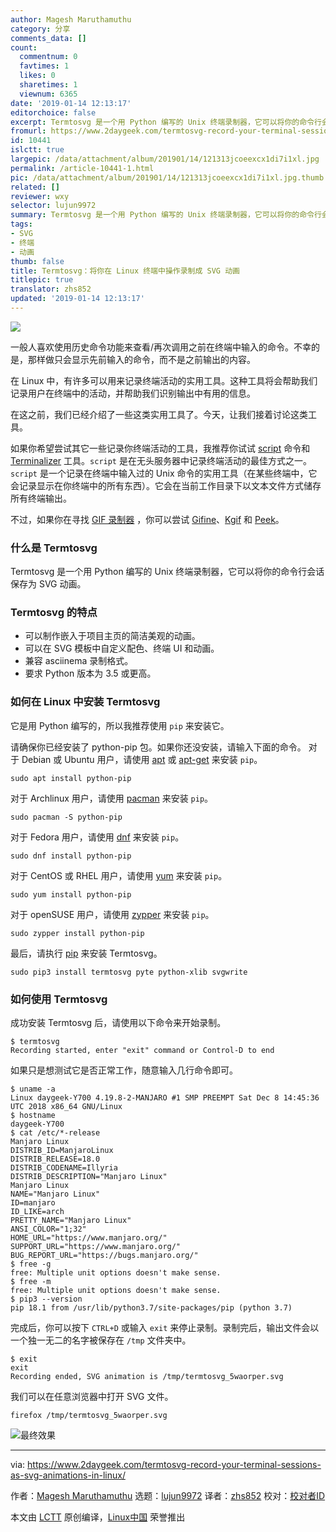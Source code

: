 ```yaml
---
author: Magesh Maruthamuthu
category: 分享
comments_data: []
count:
  commentnum: 0
  favtimes: 1
  likes: 0
  sharetimes: 1
  viewnum: 6365
date: '2019-01-14 12:13:17'
editorchoice: false
excerpt: Termtosvg 是一个用 Python 编写的 Unix 终端录制器，它可以将你的命令行会话保存为 SVG 动画。
fromurl: https://www.2daygeek.com/termtosvg-record-your-terminal-sessions-as-svg-animations-in-linux/
id: 10441
islctt: true
largepic: /data/attachment/album/201901/14/121313jcoeexcx1di7i1xl.jpg
permalink: /article-10441-1.html
pic: /data/attachment/album/201901/14/121313jcoeexcx1di7i1xl.jpg.thumb.jpg
related: []
reviewer: wxy
selector: lujun9972
summary: Termtosvg 是一个用 Python 编写的 Unix 终端录制器，它可以将你的命令行会话保存为 SVG 动画。
tags:
- SVG
- 终端
- 动画
thumb: false
title: Termtosvg：将你在 Linux 终端中操作录制成 SVG 动画
titlepic: true
translator: zhs852
updated: '2019-01-14 12:13:17'
---
```


![](/data/attachment/album/201901/14/121313jcoeexcx1di7i1xl.jpg)


一般人喜欢使用历史命令功能来查看/再次调用之前在终端中输入的命令。不幸的是，那样做只会显示先前输入的命令，而不是之前输出的内容。


在 Linux 中，有许多可以用来记录终端活动的实用工具。这种工具将会帮助我们记录用户在终端中的活动，并帮助我们识别输出中有用的信息。


在这之前，我们已经介绍了一些这类实用工具了。今天，让我们接着讨论这类工具。


如果你希望尝试其它一些记录你终端活动的工具，我推荐你试试 [script](https://www.2daygeek.com/script-command-record-save-your-terminal-session-activity-linux/) 命令和 [Terminalizer](https://www.2daygeek.com/terminalizer-a-tool-to-record-your-terminal-and-generate-animated-gif-images/) 工具。`script` 是在无头服务器中记录终端活动的最佳方式之一。`script` 是一个记录在终端中输入过的 Unix 命令的实用工具（在某些终端中，它会记录显示在你终端中的所有东西）。它会在当前工作目录下以文本文件方式储存所有终端输出。


不过，如果你在寻找 [GIF 录制器](https://www.2daygeek.com/category/gif-recorder/) ，你可以尝试 [Gifine](https://www.2daygeek.com/gifine-create-animated-gif-vedio-recorder-linux-mint-debian-ubuntu/)、[Kgif](https://www.2daygeek.com/kgif-create-animated-gif-file-active-window-screen-recorder-capture-arch-linux-mint-fedora-ubuntu-debian-opensuse-centos/) 和 [Peek](https://www.2daygeek.com/peek-create-animated-gif-screen-recorder-capture-arch-linux-mint-fedora-ubuntu/)。


### 什么是 Termtosvg


Termtosvg 是一个用 Python 编写的 Unix 终端录制器，它可以将你的命令行会话保存为 SVG 动画。


### Termtosvg 的特点


* 可以制作嵌入于项目主页的简洁美观的动画。
* 可以在 SVG 模板中自定义配色、终端 UI 和动画。
* 兼容 asciinema 录制格式。
* 要求 Python 版本为 3.5 或更高。


### 如何在 Linux 中安装 Termtosvg


它是用 Python 编写的，所以我推荐使用 `pip` 来安装它。


请确保你已经安装了 python-pip 包。如果你还没安装，请输入下面的命令。 对于 Debian 或 Ubuntu 用户，请使用 [apt](https://www.2daygeek.com/apt-command-examples-manage-packages-debian-ubuntu-systems/) 或 [apt-get](https://www.2daygeek.com/apt-get-apt-cache-command-examples-manage-packages-debian-ubuntu-systems/) 来安装 `pip`。



```
sudo apt install python-pip
```

对于 Archlinux 用户，请使用 [pacman](https://www.2daygeek.com/pacman-command-examples-manage-packages-arch-linux-system/) 来安装 `pip`。



```
sudo pacman -S python-pip
```

对于 Fedora 用户，请使用 [dnf](https://www.2daygeek.com/dnf-command-examples-manage-packages-fedora-system/) 来安装 `pip`。



```
sudo dnf install python-pip
```

对于 CentOS 或 RHEL 用户，请使用 [yum](https://www.2daygeek.com/yum-command-examples-manage-packages-rhel-centos-systems/) 来安装 `pip`。



```
sudo yum install python-pip
```

对于 openSUSE 用户，请使用 [zypper](https://www.2daygeek.com/zypper-command-examples-manage-packages-opensuse-system/) 来安装 `pip`。



```
sudo zypper install python-pip
```

最后，请执行 [pip](https://www.2daygeek.com/install-pip-manage-python-packages-linux/) 来安装 Termtosvg。



```
sudo pip3 install termtosvg pyte python-xlib svgwrite
```

### 如何使用 Termtosvg


成功安装 Termtosvg 后，请使用以下命令来开始录制。



```
$ termtosvg
Recording started, enter "exit" command or Control-D to end
```

如果只是想测试它是否正常工作，随意输入几行命令即可。



```
$ uname -a
Linux daygeek-Y700 4.19.8-2-MANJARO #1 SMP PREEMPT Sat Dec 8 14:45:36 UTC 2018 x86_64 GNU/Linux
$ hostname
daygeek-Y700
$ cat /etc/*-release
Manjaro Linux
DISTRIB_ID=ManjaroLinux
DISTRIB_RELEASE=18.0
DISTRIB_CODENAME=Illyria
DISTRIB_DESCRIPTION="Manjaro Linux"
Manjaro Linux
NAME="Manjaro Linux"
ID=manjaro
ID_LIKE=arch
PRETTY_NAME="Manjaro Linux"
ANSI_COLOR="1;32"
HOME_URL="https://www.manjaro.org/"
SUPPORT_URL="https://www.manjaro.org/"
BUG_REPORT_URL="https://bugs.manjaro.org/"
$ free -g
free: Multiple unit options doesn't make sense.
$ free -m
free: Multiple unit options doesn't make sense.
$ pip3 --version
pip 18.1 from /usr/lib/python3.7/site-packages/pip (python 3.7)
```

完成后，你可以按下 `CTRL+D` 或输入 `exit` 来停止录制。录制完后，输出文件会以一个独一无二的名字被保存在 `/tmp` 文件夹中。



```
$ exit
exit
Recording ended, SVG animation is /tmp/termtosvg_5waorper.svg
```

我们可以在任意浏览器中打开 SVG 文件。



```
firefox /tmp/termtosvg_5waorper.svg
```

![最终效果](/data/attachment/album/201901/14/121320ue7uvomrbxuxp7v9.gif)




---


via: <https://www.2daygeek.com/termtosvg-record-your-terminal-sessions-as-svg-animations-in-linux/>


作者：[Magesh Maruthamuthu](https://www.2daygeek.com/author/magesh/) 选题：[lujun9972](https://github.com/lujun9972) 译者：[zhs852](https://github.com/zhs852) 校对：[校对者ID](https://github.com/%E6%A0%A1%E5%AF%B9%E8%80%85ID)


本文由 [LCTT](https://github.com/LCTT/TranslateProject) 原创编译，[Linux中国](https://linux.cn/) 荣誉推出